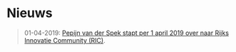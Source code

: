 # Nieuws

>01-04-2019: [Pepijn van der Spek stapt per 1 april 2019 over naar Rijks Innovatie Community (RIC)](https://www.rijksinnovatiecommunity.nl/actueel/nieuws/2019/04/02/pepijn-van-der-spek-aan-de-slag-als-community-manager-voor-de-ric).
